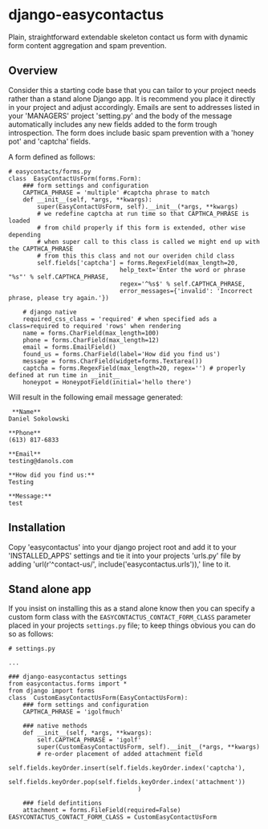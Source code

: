 django-easycontactus
====================

Plain, straightforward extendable skeleton contact us form with dynamic form content aggregation and spam prevention. 

Overview
--------

Consider this a starting code base that you can tailor to your project needs rather than a stand alone Django app. 
It is recommend you place it directly in your project and adjust accordingly. Emails are sent to addresses listed in
your 'MANAGERS' project 'setting.py' and the body of the message automatically includes any new fields added to 
the form trough introspection. The form does include basic spam prevention with a 'honey pot' and 'captcha' fields.

A form defined as follows:
	
	# easycontacts/forms.py
	class  EasyContactUsForm(forms.Form):
		### form settings and configuration
		CAPTHCA_PHRASE = 'multiple' #captcha phrase to match
		def __init__(self, *args, **kwargs):
			super(EasyContactUsForm, self).__init__(*args, **kwargs)
			# we redefine captcha at run time so that CAPTHCA_PHRASE is loaded
			# from child properly if this form is extended, other wise depending 
			# when super call to this class is called we might end up with the CAPTHCA_PHRASE
			# from this this class and not our overiden child class
			self.fields['captcha'] = forms.RegexField(max_length=20,
								   help_text='Enter the word or phrase "%s"' % self.CAPTHCA_PHRASE,
								   regex='^%s$' % self.CAPTHCA_PHRASE,
								   error_messages={'invalid': 'Incorrect phrase, please try again.'})
	
		# django native
		required_css_class = 'required' # when specified ads a class=required to required 'rows' when rendering
		name = forms.CharField(max_length=100)
		phone = forms.CharField(max_length=12)
		email = forms.EmailField()
		found_us = forms.CharField(label='How did you find us')
		message = forms.CharField(widget=forms.Textarea())
		captcha = forms.RegexField(max_length=20, regex='') # properly defined at run time in __init__
		honeypot = HoneypotField(initial='hello there')

Will result in the following email message generated:

	 **Name**
	Daniel Sokolowski
	
	**Phone**
	(613) 817-6833
	
	**Email**
	testing@danols.com
	
	**How did you find us:**
	Testing
	
	**Message:**
	test
		 
Installation
------------

Copy 'easycontactus' into your django project root and add it to your 'INSTALLED_APPS' settings and tie it into 
your projects 'urls.py' file by adding 'url(r'^contact-us/', include('easycontactus.urls')),' line to it.  

Stand alone app
---------------

If you insist on installing this as a stand alone know then you can specify a custom form class with 
the `EASYCONTACTUS_CONTACT_FORM_CLASS` parameter placed in your projects `settings.py` file; to keep things obvious 
you can do so as follows:

	# settings.py
	
	...
	
	### django-easycontactus settings
	from easycontactus.forms import *
	from django import forms
	class  CustomEasyContactUsForm(EasyContactUsForm):
		### form settings and configuration
		CAPTHCA_PHRASE = 'igolfmuch'
	
		### native methods
		def __init__(self, *args, **kwargs):
			self.CAPTHCA_PHRASE = 'igolf'
			super(CustomEasyContactUsForm, self).__init__(*args, **kwargs)
			# re-order placement of added attachment field 
			self.fields.keyOrder.insert(self.fields.keyOrder.index('captcha'),
										self.fields.keyOrder.pop(self.fields.keyOrder.index('attachment'))
										)
	
		### field defintitions
		attachment = forms.FileField(required=False)
	EASYCONTACTUS_CONTACT_FORM_CLASS = CustomEasyContactUsForm 

